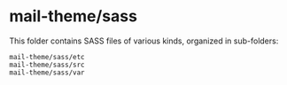 # mail-theme/sass

This folder contains SASS files of various kinds, organized in sub-folders:

    mail-theme/sass/etc
    mail-theme/sass/src
    mail-theme/sass/var
